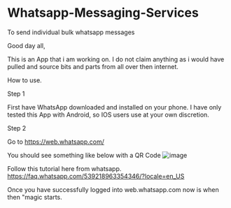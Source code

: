 # Whatsapp-Messaging-Services
To send individual bulk whatsapp messages

Good day all,

This is an App that i am working on. I do not claim anything as i would have pulled and source bits and parts from all over then internet.

How to use.

Step 1

First have WhatsApp downloaded and installed on your phone.
I have only tested this App with Android, so IOS users use at your own discretion.

Step 2

Go to https://web.whatsapp.com/

You should see something like below with a QR Code
![image](https://user-images.githubusercontent.com/44338527/192065762-61553108-39fc-413c-98cc-818e10eb77cd.png)

Follow this tutorial here from whatsapp.
https://faq.whatsapp.com/539218963354346/?locale=en_US

Once you have successfully logged into web.whatsapp.com now is when then "magic starts.



